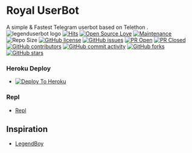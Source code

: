 # Royal UserBot
A simple & Fastest Telegram userbot based on Telethon .
![legenduserbot logo](https://telegra.ph/file/6b9b015224d9a080b1c63.jpg)
[![Hits](https://hits.seeyoufarm.com/api/count/incr/badge.svg?url=https%3A%2F%2Fgithub.com%2FTHE-ROYALSBOT%2FROYAL-USERBOT&count_bg=%2379C83D&title_bg=%23555555&icon=&icon_color=%23E7E7E7&title=hits&edge_flat=false)](https://github.com/THE-ROYALSBOT/ROYAL-USERBOT)
[![Open Source Love](https://badges.frapsoft.com/os/v2/open-source.png?v=103)](https://github.com/ellerbrock/open-source-badges/)
[![Maintenance](https://img.shields.io/badge/Maintained%3F-yes-green?&style=flat-square)](https://GitHub.com/THE-ROYALSBOT/ROYAL-USERBOT/graphs/commit-activity) 
![Repo Size](https://img.shields.io/github/repo-size/THE-ROYALSBOT/ROYAL-USERBOT?&style=flat-square&logo=github)
[![GitHub license](https://img.shields.io/github/license/THE-ROYALSBOT/ROYAL-USERBOT?&style=flat-square&logo=github)](https://github.com/THE-ROYALSBOT/ROYAL-USERBOT/blob/master/LICENSE)
[![GitHub issues](https://img.shields.io/github/issues/THE-ROYALSBOT/ROYAL-USERBOT?&style=flat-square&logo=github)](https://github.com/THE-ROYALSBOT/ROYAL-USERBOT/issues)
[![PR Open](https://img.shields.io/github/issues-pr/THE-ROYALSBOT/ROYAL-USERBOT?&style=flat-square&logo=github)](https://github.com/THE-ROYALSBOT/ROYAL-USERBOT/pulls)
[![PR Closed](https://img.shields.io/github/issues-pr-closed/THE-ROYALSBOT/ROYAL-USERBOT?&style=flat-square&logo=github)](https://github.com/THE-ROYALSBOT/ROYAL-USERBOT/pulls?q=is:closed)
[![GitHub contributors](https://img.shields.io/github/contributors/THE-ROYALSBOT/ROYAL-USERBOT?&style=flat-square&logo=github)](https://GitHub.com/THE-ROYALSBOT/ROYAL-USERBOT/graphs/contributors/)
[![GitHub commit activity](https://img.shields.io/github/commit-activity/m/THE-ROYALSBOT/ROYAL-USERBOT?&style=flat-square&logo=github)](https://github.com/THE-ROYALSBOT/ROYAL-USERBOT/graphs/commit-activity)
[![GitHub forks](https://img.shields.io/github/forks/THE-ROYALSBOT/ROYAL-USERBOT?&style=flat-square&logo=github)](https://github.com/Legend-paradox/ROYAL-USERBOT/fork)
[![GitHub stars](https://img.shields.io/github/stars/THE-ROYALSBOT/ROYAL-USERBOT?&style=flat-square&logo=github)](https://github.com/THE-ROYALSBOT/ROYAL-USERBOT/stargazers)


### Heroku Deploy
  - [![Deploy To Heroku](https://www.herokucdn.com/deploy/button.svg)](https://heroku.com/deploy)

### Repl 
 - [Repl](https://replit.com/@Shamim3316E/ROYALBOT#main.py)
## Inspiration
   - [LegendBoy](https://github.com/LEGEND-AI)
      
